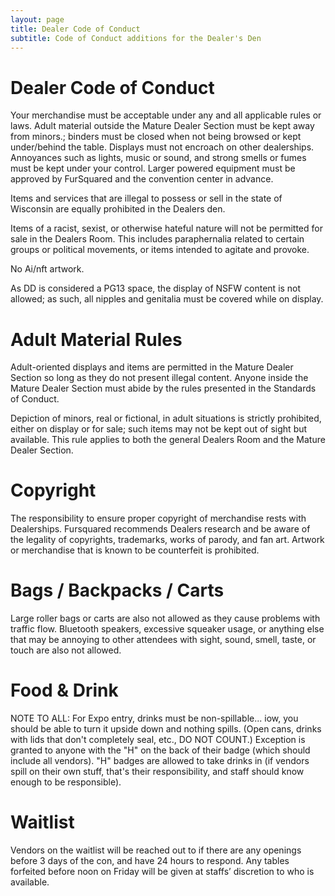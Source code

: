 ```yaml
---
layout: page
title: Dealer Code of Conduct
subtitle: Code of Conduct additions for the Dealer's Den
---
```


# Dealer Code of Conduct

Your merchandise must be acceptable under any and all applicable rules or laws.  Adult material outside the Mature Dealer Section must be kept away from minors.; binders must be closed when not being browsed or kept under/behind the table.  Displays must not encroach on other dealerships.  Annoyances such as lights, music or sound, and strong smells or fumes must be kept under your control.  Larger powered equipment must be approved by FurSquared and the convention center in advance.

Items and services that are illegal to possess or sell in the state of Wisconsin are equally prohibited in the Dealers den.

Items of a racist, sexist, or otherwise hateful nature will not be permitted for sale in the Dealers Room.  This includes paraphernalia related to certain groups or political movements, or items intended to agitate and provoke.

No Ai/nft artwork.

As DD is considered a PG13 space, the display of NSFW content is not allowed; as such, all nipples and genitalia must be covered while on display.


# Adult Material Rules

Adult-oriented displays and items are permitted in the Mature Dealer Section so long as they do not present illegal content. Anyone inside the Mature Dealer Section must abide by the rules presented in the Standards of Conduct.

Depiction of minors, real or fictional, in adult situations is strictly prohibited, either on display or for sale; such items may not be kept out of sight but available.  This rule applies to both the general Dealers Room and the Mature Dealer Section.


# Copyright

The responsibility to ensure proper copyright of merchandise rests with Dealerships. Fursquared recommends Dealers research and be aware of the legality of copyrights, trademarks, works of parody, and fan art. Artwork or merchandise that is known to be counterfeit is prohibited.


# Bags / Backpacks / Carts

Large roller bags or carts are also not allowed as they cause problems with traffic flow. Bluetooth speakers, excessive squeaker usage, or anything else that may be annoying to other attendees with sight, sound, smell, taste, or touch are also not allowed.


# Food & Drink

NOTE TO ALL: For Expo entry, drinks must be non-spillable... iow, you should be able to turn it upside down and nothing spills. (Open cans, drinks with lids that don't completely seal, etc., DO NOT COUNT.) Exception is granted to anyone with the "H" on the back of their badge (which should include all vendors). "H" badges are allowed to take drinks in (if vendors spill on their own stuff, that's their responsibility, and staff should know enough to be responsible).


# Waitlist

Vendors on the waitlist will be reached out to if there are any openings before 3 days of the con, and have 24 hours to respond. Any tables forfeited before noon on Friday will be given at staffs’ discretion to who is available.

